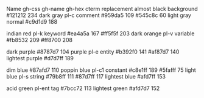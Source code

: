 Name            gh-css  gh-name     gh-hex  cterm       replacement
almost black            background                      #121212  234
dark gray       pl-c    comment     #959da5  109        #545c8c  60
light gray              normal                          #c9d1d9  188

indian red      pl-k    keyword     #ea4a5a  167        #ff5f5f  203
dark orange     pl-v    variable    #fb8532  209        #ff8700  208

dark purple                                             #8787d7  104
purple          pl-e    entity      #b392f0  141        #af87d7  140
lightest purple                                         #d7d7ff  189

dim blue                                                #87afd7  110
poppin blue     pl-c1   constant    #c8e1ff  189        #5fafff  75
light blue      pl-s    string      #79b8ff  111        #87d7ff  117
lightest blue                                           #afd7ff  153

acid green      pl-ent  tag         #7bcc72  113
lightest green                                          #afd7d7  152
